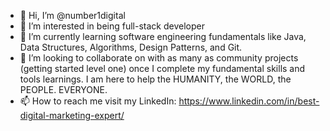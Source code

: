 - 👋 Hi, I’m @number1digital
- 👀 I’m interested in being full-stack developer
- 🌱 I’m currently learning software engineering fundamentals like Java, Data Structures, Algorithms, Design Patterns, and Git.
- 💞️ I’m looking to collaborate on with as many as community projects (getting started level one) once I complete my fundamental skills and tools learnings. I am here to help the HUMANITY, the WORLD, the PEOPLE. EVERYONE.
- 📫 How to reach me visit my LinkedIn: https://www.linkedin.com/in/best-digital-marketing-expert/

<!---
number1digital/number1digital is a ✨ special ✨ repository because its `README.md` (this file) appears on your GitHub profile.
You can click the Preview link to take a look at your changes.
--->

